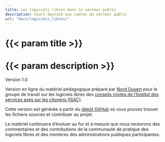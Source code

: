 ```yaml
---
title: Les logiciels libres dans le secteur public
description: Cours destiné aux cadres du secteur public
url: "docs/logiciels_libres/"
---
```


# {{< param title >}}

# {{< param description >}}

Version 1.0

Version en ligne du matériel pédagogique préparé par [Nord Ouvert](https://opennorth.ca/fr/) pour le groupe de travail sur les logiciels libres des [conseils mixtes de l’Institut des services axés sur les citoyens (ISAC)](https://citizenfirst.ca/fr/our-work/councils).

Cette version est générée à partir du [dépôt GitHub](https://github.com/ICCS-ISAC/iccs-isac.io) où vous pouvez trouver les fichiers sources et contribuer au projet.

Le matériel continuera d’évoluer au fur et à mesure que nous recevrons des commentaires et des contributions de la communauté de pratique des logiciels libres et des membres des administrations publiques participantes.
